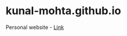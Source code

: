# kunal-mohta.github.io

Personal website - <a href = "https://kunal-mohta.github.io" target = "_blank">Link</a>
